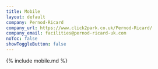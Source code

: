 ```yaml
---
title: Mobile
layout: default
company: Pernod-Ricard
company_url: https://www.click2park.co.uk/Pernod-Ricard/
company_email: facilities@pernod-ricard-uk.com
noToc: false
showToggleButton: false
---
```


{% include mobile.md %}
